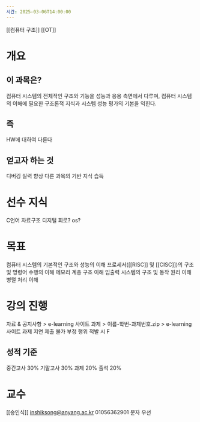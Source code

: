 ```yaml
---
시간: 2025-03-06T14:00:00
---
```

[[컴퓨터 구조]] [[OT]]
# 개요 
## 이 과목은?
컴퓨터 시스템의 전체적인 구조와 기능을 성능과 응용 측면에서 다루며, 컴퓨터 시스템의 이해에 필요한 구조론적 지식과 시스템 성능 평가의 기본을 익힌다.
## 즉
HW에 대하여 다룬다

## 얻고자 하는 것
디버깅 실력 향상
다른 과목의 기반 지식 습득

# 선수 지식
C언어 
자료구조
디지털 회로? 
os?
# 목표 
컴퓨터 시스템의 기본적인 구조와 성능의 이해
프로세서([[RISC]] 및 [[CISC]])의 구조 및 명령어 수행의 이해
메모리 계층 구조 이해
입출력 시스템의 구조 및 동작 원리 이해
병렬 처리 이해

# 강의 진행
자료 & 공지사항 > e-learning 사이트 
과제 > 이름-학번-과제번호.zip > e-learning 사이트 
과제 지연 제출 불가 
부정 행위 적발 시 F 
## 성적 기준 
중간고사 30%
기말고사 30%
과제 20%
출석 20% 
 
# 교수 
[[송인식]] inshiksong@anyang.ac.kr 01056362901 문자 우선 
